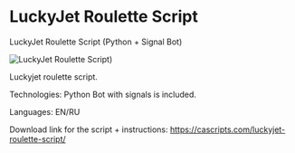 # LuckyJet Roulette Script
LuckyJet Roulette Script (Python + Signal Bot)

![LuckyJet Roulette Script](https://cascripts.com/wa-data/public/shop/products/84/01/184/images/693/693.745.png))

Luckyjet roulette script.

Technologies: Python
Bot with signals is included.

Languages: EN/RU

Download link for the script + instructions: https://cascripts.com/luckyjet-roulette-script/
